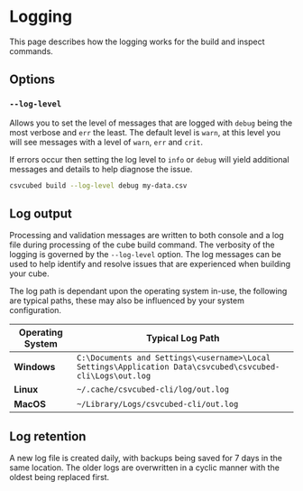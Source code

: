 # Logging

This page describes how the logging works for the build and inspect commands.

## Options

### `--log-level`

Allows you to set the level of messages that are logged with `debug` being the most verbose and `err` the least. The default level is `warn`, at this level you will see messages with a level of `warn`, `err` and `crit`.

If errors occur then setting the log level to `info` or `debug` will yield additional messages and details to help diagnose the issue.

```bash
csvcubed build --log-level debug my-data.csv
```

## Log output

Processing and validation messages are written to both console and a log file during processing of the cube build command. The verbosity of the logging is governed by the `--log-level` option. The log messages can be used to help identify and resolve issues that are experienced when building your cube.

The log path is dependant upon the operating system in-use, the following are typical paths, these may also be influenced by your system configuration.

| Operating System | Typical Log Path                                                                                          |
|------------------|-----------------------------------------------------------------------------------------------------------|
| **Windows**      | `C:\Documents and Settings\<username>\Local Settings\Application Data\csvcubed\csvcubed-cli\Logs\out.log` |
| **Linux**        | `~/.cache/csvcubed-cli/log/out.log`                                                                       |
| **MacOS**        | `~/Library/Logs/csvcubed-cli/out.log`                                                                     |

## Log retention

A new log file is created daily, with backups being saved for 7 days in the same location. The older logs are overwritten in a cyclic manner with the oldest being replaced first.
